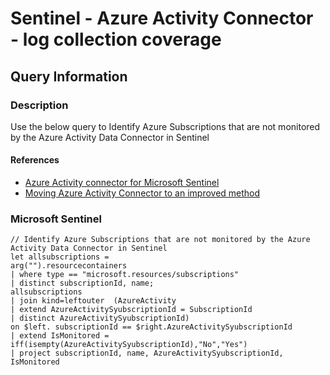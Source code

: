 # Sentinel - Azure Activity Connector - log collection coverage

## Query Information

### Description

Use the below query to Identify Azure Subscriptions that are not monitored by the Azure Activity Data Connector in Sentinel

#### References

- [Azure Activity connector for Microsoft Sentinel](https://learn.microsoft.com/en-us/azure/sentinel/data-connectors/azure-activity)
- [Moving Azure Activity Connector to an improved method](https://techcommunity.microsoft.com/t5/microsoft-sentinel-blog/moving-azure-activity-connector-to-an-improved-method/ba-p/2479552)

### Microsoft Sentinel

```kql
// Identify Azure Subscriptions that are not monitored by the Azure Activity Data Connector in Sentinel
let allsubscriptions = 
arg("").resourcecontainers
| where type == "microsoft.resources/subscriptions"
| distinct subscriptionId, name;
allsubscriptions
| join kind=leftouter  (AzureActivity
| extend AzureActivitySyubscriptionId = SubscriptionId
| distinct AzureActivitySyubscriptionId)
on $left. subscriptionId == $right.AzureActivitySyubscriptionId
| extend IsMonitored = iff(isempty(AzureActivitySyubscriptionId),"No","Yes")
| project subscriptionId, name, AzureActivitySyubscriptionId, IsMonitored
```

